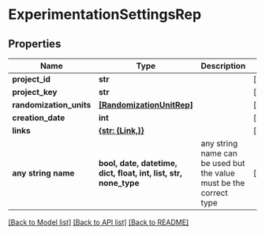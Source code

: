# ExperimentationSettingsRep


## Properties
Name | Type | Description | Notes
------------ | ------------- | ------------- | -------------
**project_id** | **str** |  | [optional] 
**project_key** | **str** |  | [optional] 
**randomization_units** | [**[RandomizationUnitRep]**](RandomizationUnitRep.md) |  | [optional] 
**creation_date** | **int** |  | [optional] 
**links** | [**{str: (Link,)}**](Link.md) |  | [optional] 
**any string name** | **bool, date, datetime, dict, float, int, list, str, none_type** | any string name can be used but the value must be the correct type | [optional]

[[Back to Model list]](../README.md#documentation-for-models) [[Back to API list]](../README.md#documentation-for-api-endpoints) [[Back to README]](../README.md)


